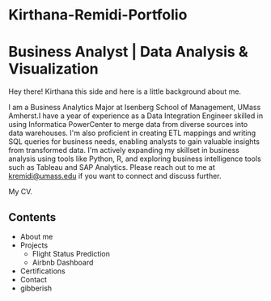 # Kirthana-Remidi-Portfolio

# **Business Analyst | Data Analysis & Visualization**
Hey there! Kirthana this side and here is a little background about me.

I am a Business Analytics Major at Isenberg School of Management, UMass Amherst.I have a year of experience as a Data Integration Engineer skilled in using Informatica PowerCenter to merge data from diverse sources into data warehouses. I'm also proficient in creating ETL mappings and writing SQL queries for business needs, enabling analysts to gain valuable insights from transformed data. I'm actively expanding my skillset in business analysis using tools like Python, R, and exploring business intelligence tools such as Tableau and SAP Analytics. Please reach out to me at kremidi@umass.edu if you want to connect and discuss further.

My CV.

## **Contents**
* About me
* Projects  
  - Flight Status Prediction
  - Airbnb Dashboard
* Certifications
* Contact
* gibberish

